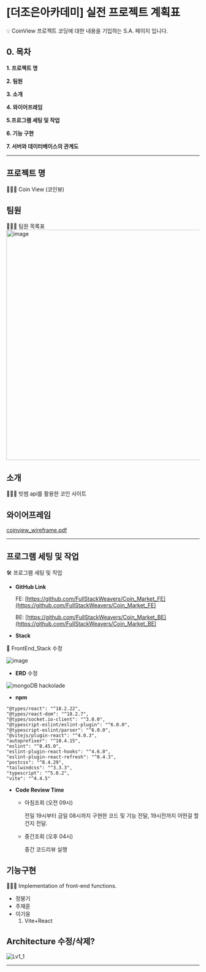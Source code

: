 # [더조은아카데미] 실전 프로젝트 계획표

<aside>
💡 CoinView 프로젝트 코딩에 대한 내용을 기입하는 S.A. 페이지 입니다.

</aside>

## 0. 목차

**1. 프로젝트 명**

**2. 팀원**

**3. 소개**

**4. 와이어프레임**

**5.프로그램 세팅 및 작업**

**6. 기능 구현**

**7. 서버와 데이터베이스의 관계도**


---

## 프로젝트 명

<aside>
💁🏻‍♂️ Coin View (코인뷰)

</aside>

## 팀원

<aside>
💁🏻‍♂️ 팀원 목록표<br>
<img width="600" alt="image" src="https://github.com/FullStackWeavers/Coin_Market_FE/assets/92284361/1dc1a988-96df-4b1f-9cee-7e9980cb73b8">


</aside>

## 소개

<aside>
💁🏻‍♂️ 빗썸 api를 활용한 코인 사이트
</aside>

## 와이어프레임

[coinview_wireframe.pdf](https://prod-files-secure.s3.us-west-2.amazonaws.com/dfaca62e-9daf-4846-8ba5-2735532647b6/483acb5e-857b-4771-9f45-74bff8e147ac/coinview_wireframe.pdf)

---

## 프로그램 세팅 및 작업

<aside>
🛠 프로그램 세팅 및 작업

- **GitHub Link**
    
    FE: [https://github.com/FullStackWeavers/Coin_Market_FE](https://github.com/FullStackWeavers/Coin_Market_FE)
    
    BE: [https://github.com/FullStackWeavers/Coin_Market_BE](https://github.com/FullStackWeavers/Coin_Market_BE)
    

- **Stack**
    
    
    <aside>
🔗 FrontEnd_Stack 수정


![image](https://user-images.githubusercontent.com/92284361/227667321-e70c40a4-3696-479c-8e80-ede70f874685.png)
    

- **ERD**  수정
   
![mongoDB hackolade](https://user-images.githubusercontent.com/117289578/226113241-62171e24-f7a9-49ca-b573-0e9e8fd4d8ff.png)


- **npm**
 ```
"@types/react": "^18.2.22",
 "@types/react-dom": "^18.2.7",
 "@types/socket.io-client": "^3.0.0",
 "@typescript-eslint/eslint-plugin": "^6.0.0",
 "@typescript-eslint/parser": "^6.0.0",
 "@vitejs/plugin-react": "^4.0.3",
 "autoprefixer": "^10.4.15",
 "eslint": "^8.45.0",
 "eslint-plugin-react-hooks": "^4.6.0",
 "eslint-plugin-react-refresh": "^0.4.3",
 "postcss": "^8.4.29",
 "tailwindcss": "^3.3.3",
 "typescript": "^5.0.2",
 "vite": "^4.4.5"
```    

- **Code Review Time**
    - 아침조회 (오전 09시)
        
        전일 19시부터 금일 08시까지 구현한 코드 및 기능 전달,
        19시전까지 어떤걸 할건지 전달.
        
    - 중간조회 (오후 04시)
        
        중간 코드리뷰 실행
        
        

</aside>


## **기능구현**

<aside>
🙋🏻‍♂️  Implementation of front-end functions.
    
    
- 정붕기
- 주재훈
- 이기웅
    1. Vite+React

        
</aside>

## Architecture 수정/삭제?

![Lv1_1](https://user-images.githubusercontent.com/92284361/230899719-f7243865-c5ab-4ca3-a269-84f12496e370.png)



---
